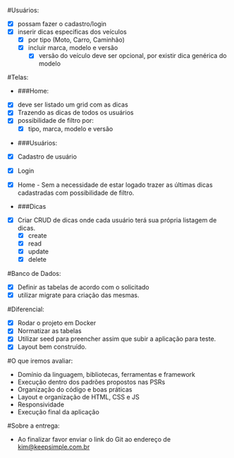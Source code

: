 #Usuários:
- [x] possam fazer o cadastro/login
- [x] inserir dicas específicas dos veículos
    - [x] por tipo (Moto, Carro, Caminhão)
    - [x] incluir marca, modelo e versão
        - [x] versão do veículo deve ser opcional, por existir dica genérica do modelo

#Telas:

- ###Home:
- [x] deve ser listado um grid com as dicas
- [x] Trazendo as dicas de todos os usuários
- [x] possibilidade de filtro por:
    - [x] tipo, marca, modelo e versão

- ###Usuários:
- [x] Cadastro de usuário
- [x] Login

- [x] Home - Sem a necessidade de estar logado trazer as últimas dicas cadastradas com possibilidade de filtro.

- ###Dicas
- [x] Criar CRUD de dicas onde cada usuário terá sua própria listagem de dicas.
    - [x] create
    - [x] read
    - [x] update
    - [x] delete

#Banco de Dados:

- [x] Definir as tabelas de acordo com o solicitado
- [x] utilizar migrate para criação das mesmas.

#Diferencial:

- [x] Rodar o projeto em Docker
- [x] Normatizar as tabelas
- [x] Utilizar seed para preencher assim que subir a aplicação para teste.
- [x] Layout bem construído.

#O que iremos avaliar:
- Domínio da linguagem, bibliotecas, ferramentas e framework
- Execução dentro dos padrões propostos nas PSRs
- Organização do código e boas práticas
- Layout e organização de HTML, CSS e JS
- Responsividade
- Execução final da aplicação

#Sobre a entrega:
- Ao finalizar favor enviar o link do Git ao endereço de [kim@keepsimple.com.br](mailto:kim@keepsimple.com.br)



